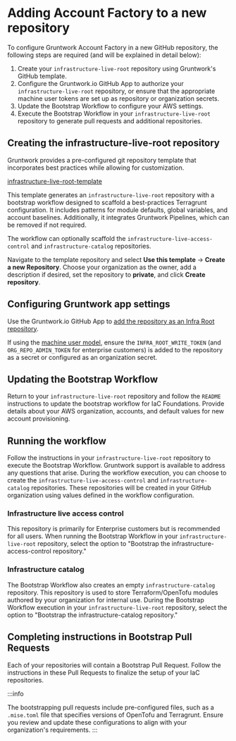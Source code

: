 # Adding Account Factory to a new repository

To configure Gruntwork Account Factory in a new GitHub repository, the following steps are required (and will be explained in detail below):

1. Create your `infrastructure-live-root` repository using Gruntwork's GitHub template.
2. Configure the Gruntwork.io GitHub App to authorize your `infrastructure-live-root` repository, or ensure that the appropriate machine user tokens are set up as repository or organization secrets.
3. Update the Bootstrap Workflow to configure your AWS settings.
4. Execute the Bootstrap Workflow in your `infrastructure-live-root` repository to generate pull requests and additional repositories.

## Creating the infrastructure-live-root repository

Gruntwork provides a pre-configured git repository template that incorporates best practices while allowing for customization.

[infrastructure-live-root-template](https://github.com/gruntwork-io/infrastructure-live-root-template)

This template generates an `infrastructure-live-root` repository with a bootstrap workflow designed to scaffold a best-practices Terragrunt configuration. It includes patterns for module defaults, global variables, and account baselines. Additionally, it integrates Gruntwork Pipelines, which can be removed if not required.

The workflow can optionally scaffold the `infrastructure-live-access-control` and `infrastructure-catalog` repositories.

Navigate to the template repository and select **Use this template** -> **Create a new Repository**. Choose your organization as the owner, add a description if desired, set the repository to **private**, and click **Create repository**.

## Configuring Gruntwork app settings

Use the Gruntwork.io GitHub App to [add the repository as an Infra Root repository](/2.0/docs/pipelines/installation/viagithubapp#configuration).

If using the [machine user model](/2.0/docs/pipelines/installation/viamachineusers), ensure the `INFRA_ROOT_WRITE_TOKEN` (and `ORG_REPO_ADMIN_TOKEN` for enterprise customers) is added to the repository as a secret or configured as an organization secret.

## Updating the Bootstrap Workflow

Return to your `infrastructure-live-root` repository and follow the `README` instructions to update the bootstrap workflow for IaC Foundations. Provide details about your AWS organization, accounts, and default values for new account provisioning.

## Running the workflow

Follow the instructions in your `infrastructure-live-root` repository to execute the Bootstrap Workflow. Gruntwork support is available to address any questions that arise. During the workflow execution, you can choose to create the `infrastructure-live-access-control` and `infrastructure-catalog` repositories. These repositories will be created in your GitHub organization using values defined in the workflow configuration.

### Infrastructure live access control

This repository is primarily for Enterprise customers but is recommended for all users. When running the Bootstrap Workflow in your `infrastructure-live-root` repository, select the option to "Bootstrap the infrastructure-access-control repository."

### Infrastructure catalog

The Bootstrap Workflow also creates an empty `infrastructure-catalog` repository. This repository is used to store Terraform/OpenTofu modules authored by your organization for internal use. During the Bootstrap Workflow execution in your `infrastructure-live-root` repository, select the option to "Bootstrap the infrastructure-catalog repository."

## Completing instructions in Bootstrap Pull Requests

Each of your repositories will contain a Bootstrap Pull Request. Follow the instructions in these Pull Requests to finalize the setup of your IaC repositories.

:::info

The bootstrapping pull requests include pre-configured files, such as a `.mise.toml` file that specifies versions of OpenTofu and Terragrunt. Ensure you review and update these configurations to align with your organization's requirements.
:::
